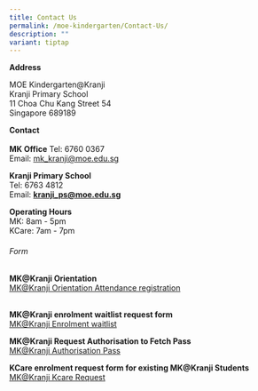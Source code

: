 ```yaml
---
title: Contact Us
permalink: /moe-kindergarten/Contact-Us/
description: ""
variant: tiptap
---
```

<p><strong>Address</strong></p><p>MOE Kindergarten@Kranji<br>Kranji Primary School<br>11 Choa Chu Kang Street 54<br>Singapore 689189</p><p><strong>Contact</strong><br>&nbsp;<br><strong>MK Office</strong> Tel: 6760 0367<br>Email:&nbsp;<a href="mailto:mk_kranji@moe.edu.sg" rel="noopener noreferrer nofollow" target="_blank">mk_kranji@moe.edu.sg</a></p><p><strong>Kranji Primary School</strong><br>Tel: 6763 4812<br>Email:&nbsp;<strong><a href="mailto:kranji_ps@moe.edu.sg" rel="noopener noreferrer nofollow" target="_blank">kranji_ps@moe.edu.sg</a></strong></p><p><strong>Operating Hours</strong><br>MK: 8am - 5pm<br>KCare: 7am - 7pm</p><h6>Form</h6><p><strong>MK@Kranji Orientation</strong> <a href="https://go.gov.sg/2024orientation" rel="noopener noreferrer nofollow" target="_blank"><br>MK@Kranji Orientation Attendance registration</a> </p><p><br><strong>MK@Kranji enrolment waitlist request form</strong> <a href="https://go.gov.sg/mk-kranji-waitlist" rel="noopener noreferrer nofollow" target="_blank"><br>MK@Kranji Enrolment waitlist</a></p><p><strong>MK@Kranji Request Authorisation to Fetch Pass</strong><a href="https://go.gov.sg/mk-kranji-authorization-pass" rel="noopener noreferrer nofollow" target="_blank"><br></a><a href="https://form.gov.sg/640e61d7571b1800123a722f" rel="noopener noreferrer nofollow" target="_blank">MK@Kranji Authorisation Pass</a></p><p><strong>KCare enrolment request form for existing&nbsp;MK@Kranji Students</strong> <a href="https://go.gov.sg/mk-kranji-kcare-request" rel="noopener noreferrer nofollow" target="_blank"><br>MK@Kranji Kcare Request</a> <br></p>